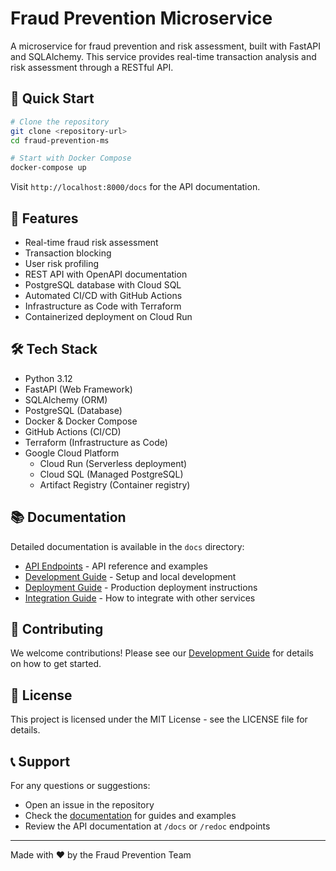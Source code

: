 # Fraud Prevention Microservice

A microservice for fraud prevention and risk assessment, built with FastAPI and SQLAlchemy. This service provides real-time transaction analysis and risk assessment through a RESTful API.

## 🚀 Quick Start

```bash
# Clone the repository
git clone <repository-url>
cd fraud-prevention-ms

# Start with Docker Compose
docker-compose up
```

Visit `http://localhost:8000/docs` for the API documentation.

## 🌟 Features

- Real-time fraud risk assessment
- Transaction blocking
- User risk profiling
- REST API with OpenAPI documentation
- PostgreSQL database with Cloud SQL
- Automated CI/CD with GitHub Actions
- Infrastructure as Code with Terraform
- Containerized deployment on Cloud Run

## 🛠️ Tech Stack

- Python 3.12
- FastAPI (Web Framework)
- SQLAlchemy (ORM)
- PostgreSQL (Database)
- Docker & Docker Compose
- GitHub Actions (CI/CD)
- Terraform (Infrastructure as Code)
- Google Cloud Platform
  - Cloud Run (Serverless deployment)
  - Cloud SQL (Managed PostgreSQL)
  - Artifact Registry (Container registry)

## 📚 Documentation

Detailed documentation is available in the `docs` directory:

- [API Endpoints](docs/api-endpoints.md) - API reference and examples
- [Development Guide](docs/development.md) - Setup and local development
- [Deployment Guide](docs/deployment.md) - Production deployment instructions
- [Integration Guide](docs/integration.md) - How to integrate with other services

## 🤝 Contributing

We welcome contributions! Please see our [Development Guide](docs/development.md) for details on how to get started.

## 📄 License

This project is licensed under the MIT License - see the LICENSE file for details.

## 📞 Support

For any questions or suggestions:
- Open an issue in the repository
- Check the [documentation](docs/) for guides and examples
- Review the API documentation at `/docs` or `/redoc` endpoints

---

Made with ❤️ by the Fraud Prevention Team
